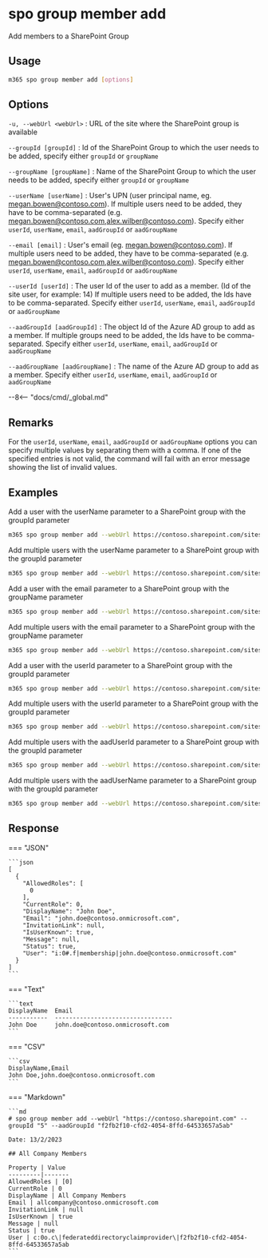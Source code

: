 # spo group member add

Add members to a SharePoint Group

## Usage

```sh
m365 spo group member add [options]
```

## Options

`-u, --webUrl <webUrl>`
: URL of the site where the SharePoint group is available

`--groupId [groupId]`
: Id of the SharePoint Group to which the user needs to be added, specify either `groupId` or `groupName`

`--groupName [groupName]`
: Name of the SharePoint Group to which the user needs to be added, specify either `groupId` or `groupName`

`--userName [userName]`
: User's UPN (user principal name, eg. megan.bowen@contoso.com). If multiple users need to be added, they have to be comma-separated (e.g. megan.bowen@contoso.com,alex.wilber@contoso.com). Specify either `userId`, `userName`, `email`, `aadGroupId` or `aadGroupName`

`--email [email]`
: User's email (eg. megan.bowen@contoso.com). If multiple users need to be added, they have to be comma-separated (e.g. megan.bowen@contoso.com,alex.wilber@contoso.com). Specify either `userId`, `userName`, `email`, `aadGroupId` or `aadGroupName`

`--userId [userId]`
: The user Id of the user to add as a member. (Id of the site user, for example: 14) If multiple users need to be added, the Ids have to be comma-separated. Specify either `userId`, `userName`, `email`, `aadGroupId` or `aadGroupName`

`--aadGroupId [aadGroupId]`
: The object Id of the Azure AD group to add as a member. If multiple groups need to be added, the Ids have to be comma-separated. Specify either `userId`, `userName`, `email`, `aadGroupId` or `aadGroupName`

`--aadGroupName [aadGroupName]`
: The name of the Azure AD group to add as a member. Specify either `userId`, `userName`, `email`, `aadGroupId` or `aadGroupName`

--8<-- "docs/cmd/_global.md"

## Remarks

For the `userId`, `userName`, `email`, `aadGroupId` or `aadGroupName` options you can specify multiple values by separating them with a comma. If one of the specified entries is not valid, the command will fail with an error message showing the list of invalid values.

## Examples

Add a user with the userName parameter to a SharePoint group with the groupId parameter

```sh
m365 spo group member add --webUrl https://contoso.sharepoint.com/sites/SiteA --groupId 5 --userName "Alex.Wilber@contoso.com"
```

Add multiple users with the userName parameter to a SharePoint group with the groupId parameter

```sh
m365 spo group member add --webUrl https://contoso.sharepoint.com/sites/SiteA --groupId 5 --userName "Alex.Wilber@contoso.com, Adele.Vance@contoso.com"
```

Add a user with the email parameter to a SharePoint group with the groupName parameter

```sh
m365 spo group member add --webUrl https://contoso.sharepoint.com/sites/SiteA --groupName "Contoso Site Owners" --email "Alex.Wilber@contoso.com"
```

Add multiple users with the email parameter to a SharePoint group with the groupName parameter

```sh
m365 spo group member add --webUrl https://contoso.sharepoint.com/sites/SiteA --groupName "Contoso Site Owners" --email "Alex.Wilber@contoso.com, Adele.Vance@contoso.com"
```

Add a user with the userId parameter to a SharePoint group with the groupId parameter

```sh
m365 spo group member add --webUrl https://contoso.sharepoint.com/sites/SiteA --groupId 5 --userId 5
```

Add multiple users with the userId parameter to a SharePoint group with the groupId parameter

```sh
m365 spo group member add --webUrl https://contoso.sharepoint.com/sites/SiteA --groupId 5 --userId "5,12"
```

Add multiple users with the aadUserId parameter to a SharePoint group with the groupId parameter

```sh
m365 spo group member add --webUrl https://contoso.sharepoint.com/sites/SiteA --groupId 5 --aadUserId "56ca9023-3449-4e98-a96a-69e81a6f4983,a96c1755-8aec-4f4d-955f-08504510dc56"
```

Add multiple users with the aadUserName parameter to a SharePoint group with the groupId parameter

```sh
m365 spo group member add --webUrl https://contoso.sharepoint.com/sites/SiteA --groupId 5 --aadUserName "Azure group one, Azure group two"
```

## Response

=== "JSON"

    ```json
    [
      {
        "AllowedRoles": [
          0
        ],
        "CurrentRole": 0,
        "DisplayName": "John Doe",
        "Email": "john.doe@contoso.onmicrosoft.com",
        "InvitationLink": null,
        "IsUserKnown": true,
        "Message": null,
        "Status": true,
        "User": "i:0#.f|membership|john.doe@contoso.onmicrosoft.com"
      }
    ]
    ```

=== "Text"

    ```text
    DisplayName  Email
    -----------  ---------------------------------
    John Doe     john.doe@contoso.onmicrosoft.com
    ```

=== "CSV"

    ```csv
    DisplayName,Email
    John Doe,john.doe@contoso.onmicrosoft.com
    ```

=== "Markdown"

    ```md
    # spo group member add --webUrl "https://contoso.sharepoint.com" --groupId "5" --aadGroupId "f2fb2f10-cfd2-4054-8ffd-64533657a5ab"

    Date: 13/2/2023

    ## All Company Members

    Property | Value
    ---------|-------
    AllowedRoles | [0]
    CurrentRole | 0
    DisplayName | All Company Members
    Email | allcompany@contoso.onmicrosoft.com
    InvitationLink | null
    IsUserKnown | true
    Message | null
    Status | true
    User | c:0o.c\|federateddirectoryclaimprovider\|f2fb2f10-cfd2-4054-8ffd-64533657a5ab
    ```
